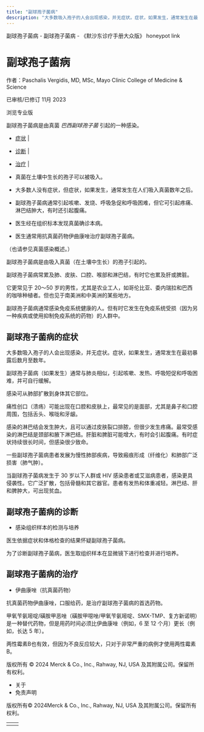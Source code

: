 ```yaml
---
title: "副球孢子菌病"
description: "大多数吸入孢子的人会出现感染，并无症状。症状，如果发生，通常发生在最初暴露后数月至数年。"
---
```


﻿副球孢子菌病 \- 副球孢子菌病 \- 《默沙东诊疗手册大众版》 honeypot link

# 副球孢子菌病

作者：Paschalis Vergidis, MD, MSc, Mayo Clinic College of Medicine & Science

已审核/已修订 11月 2023

浏览专业版

副球孢子菌病是由真菌 _巴西副球孢子菌_ 引起的一种感染。

- [症状](#症状_v788021_zh) \|
- [诊断](#诊断_v788025_zh) \|
- [治疗](#治疗_v23644574_zh) \|

- 真菌在土壤中生长的孢子可以被吸入。

- 大多数人没有症状，但症状，如果发生，通常发生在人们吸入真菌数年之后。

- 副球孢子菌病通常引起咳嗽、发烧、呼吸急促和呼吸困难，但它可引起疼痛、淋巴结肿大，有时还引起腹痛。

- 医生经在组织标本发现真菌确诊本病。

- 医生通常用抗真菌药物伊曲康唑治疗副球孢子菌病。


（也请参见真菌感染概述。）

副球孢子菌病是由吸入真菌（在土壤中生长）的孢子引起的。

副球孢子菌病常累及肺、皮肤、口腔、喉部和淋巴结，有时它也累及肝或脾脏。

它更常见于 20～50 岁的男性，尤其是农业工人，如哥伦比亚、委内瑞拉和巴西的咖啡种植者。但也见于南美洲和中美洲的某些地方。

副球孢子菌病通常感染免疫系统健康的人。但有时它发生在免疫系统受损（因为另一种疾病或使用抑制免疫系统的药物）的人群中。

## 副球孢子菌病的症状

大多数吸入孢子的人会出现感染，并无症状。症状，如果发生，通常发生在最初暴露后数月至数年。

副球孢子菌病（如果发生）通常与肺炎相似，引起咳嗽、发热、呼吸短促和呼吸困难，并可自行缓解。

感染可从肺部扩散到身体其它部位。

痛性创口（溃疡）可能出现在口腔和皮肤上，最常见的是面部，尤其是鼻子和口腔周围，包括舌头、喉咙和牙龈。

感染的淋巴结会发生肿大，且可以通过皮肤裂口排脓，但很少发生疼痛。最常受感染的淋巴结是颈部和腋下淋巴结。肝脏和脾脏可能增大，有时会引起腹痛。有时症状持续很长时间，但感染很少致命。

一些副球孢子菌病患者发展为慢性肺部疾病，导致瘢痕形成（纤维化）和肺部广泛损害（肺气肿）。

当副球孢子菌病发生于 30 岁以下人群或 HIV 感染患者或艾滋病患者，感染更具侵袭性。它广泛扩散，包括骨髓和其它器官。患者有发热和体重减轻。淋巴结、肝和脾肿大，可出现贫血。

## 副球孢子菌病的诊断

- 感染组织样本的检测与培养


医生依据症状和体格检查的结果怀疑副球孢子菌病。

为了诊断副球孢子菌病，医生取组织样本在显微镜下进行检查并进行培养。

## 副球孢子菌病的治疗

- 伊曲康唑（抗真菌药物）


抗真菌药物伊曲康唑，口服给药，是治疗副球孢子菌病的首选药物。

甲氧苄氨嘧啶/磺胺甲恶唑（磺胺甲噁唑/甲氧苄氨嘧啶、SMX-TMP、复方新诺明）是一种替代药物，但是用药时间必须比伊曲康唑（例如，6 至 12 个月）更长（例如，长达 5 年）。

两性霉素B也有效，但因为不良反应较大，只对于非常严重的病例才使用两性霉素B。



版权所有 © 2024
Merck & Co., Inc., Rahway, NJ, USA 及其附属公司。保留所有权利。

- 关于
- 免责声明

版权所有© 2024Merck & Co., Inc., Rahway, NJ, USA 及其附属公司。保留所有权利。

|     |     |
| --- | --- |
|  |  |